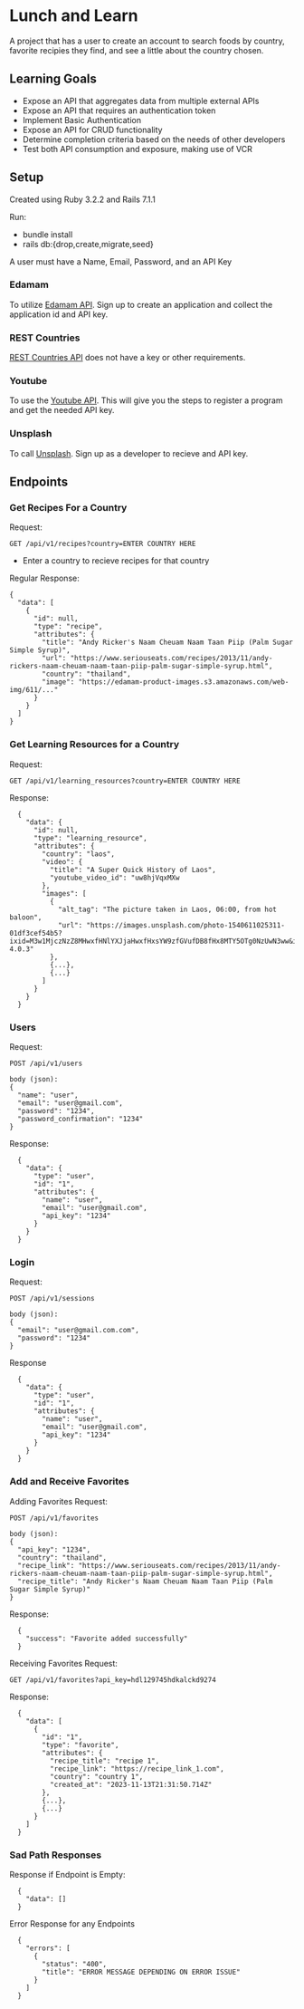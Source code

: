 # Lunch and Learn

A project that has a user to create an account to search foods by country, favorite recipies they find, and see a little about the country chosen.

## Learning Goals

- Expose an API that aggregates data from multiple external APIs
- Expose an API that requires an authentication token
- Implement Basic Authentication
- Expose an API for CRUD functionality
- Determine completion criteria based on the needs of other developers
- Test both API consumption and exposure, making use of VCR

## Setup
Created using Ruby 3.2.2 and Rails 7.1.1 <br>

Run: <br>
- bundle install <br>
- rails db:{drop,create,migrate,seed} <br>

A user must have a Name, Email, Password, and an API Key

### Edamam

To utilize [Edamam API](https://developer.edamam.com/edamam-recipe-api). Sign up to create an application and collect the application id and API key.

### REST Countries

[REST Countries API](https://restcountries.com/#api-endpoints-v3-all) does not have a key or other requirements.

### Youtube

To use the [Youtube API](https://developers.google.com/youtube/v3/docs/search/list). This will give you the steps to register a program and get the needed API key.

### Unsplash

To call [Unsplash](https://unsplash.com/developers). Sign up as a developer to recieve and API key.

## Endpoints

### Get Recipes For a Country

Request:
```
GET /api/v1/recipes?country=ENTER COUNTRY HERE
```
   - Enter a country to recieve recipes for that country

Regular Response:

```
{
  "data": [
    {
      "id": null,
      "type": "recipe",
      "attributes": {
        "title": "Andy Ricker's Naam Cheuam Naam Taan Piip (Palm Sugar Simple Syrup)",
        "url": "https://www.seriouseats.com/recipes/2013/11/andy-rickers-naam-cheuam-naam-taan-piip-palm-sugar-simple-syrup.html",
        "country": "thailand",
        "image": "https://edamam-product-images.s3.amazonaws.com/web-img/611/..."
      }
    }
  ]
}
```

### Get Learning Resources for a Country
Request:
```
GET /api/v1/learning_resources?country=ENTER COUNTRY HERE
```

Response:
```
  {
    "data": {
      "id": null,
      "type": "learning_resource",
      "attributes": {
        "country": "laos",
        "video": {
          "title": "A Super Quick History of Laos",
          "youtube_video_id": "uw8hjVqxMXw
        },
        "images": [
          {
            "alt_tag": "The picture taken in Laos, 06:00, from hot baloon",
            "url": "https://images.unsplash.com/photo-1540611025311-01df3cef54b5?ixid=M3w1MjczNzZ8MHwxfHNlYXJjaHwxfHxsYW9zfGVufDB8fHx8MTY5OTg0NzUwN3ww&ixlib=rb-4.0.3"
          },
          {...},
          {...}
        ]
      }
    }
  }
```

### Users
Request:
```
POST /api/v1/users

body (json):
{
  "name": "user",
  "email": "user@gmail.com",
  "password": "1234",
  "password_confirmation": "1234"
}
```

Response:
```
  {
    "data": {
      "type": "user",
      "id": "1",
      "attributes": {
        "name": "user",
        "email": "user@gmail.com",
        "api_key": "1234"
      }
    }
  }
```

### Login
Request:
```
POST /api/v1/sessions

body (json):
{
  "email": "user@gmail.com.com",
  "password": "1234"
}
```

Response
```
  {
    "data": {
      "type": "user",
      "id": "1",
      "attributes": {
        "name": "user",
        "email": "user@gmail.com",
        "api_key": "1234"
      }
    }
  }
```

### Add and Receive Favorites
Adding Favorites
Request:
```
POST /api/v1/favorites

body (json):
{
  "api_key": "1234",
  "country": "thailand",
  "recipe_link": "https://www.seriouseats.com/recipes/2013/11/andy-rickers-naam-cheuam-naam-taan-piip-palm-sugar-simple-syrup.html",
  "recipe_title": "Andy Ricker's Naam Cheuam Naam Taan Piip (Palm Sugar Simple Syrup)"
}
```

Response:
```
  {
    "success": "Favorite added successfully"
  }
```

Receiving Favorites
Request:
```
GET /api/v1/favorites?api_key=hdl129745hdkalckd9274
```

Response:
```
  {
    "data": [
      {
        "id": "1",
        "type": "favorite",
        "attributes": {
          "recipe_title": "recipe 1",
          "recipe_link": "https://recipe_link_1.com",
          "country": "country 1",
          "created_at": "2023-11-13T21:31:50.714Z"
        },
        {...},
        {...}
      }
    ]
  }
```

### Sad Path Responses
Response if Endpoint is Empty:
```
  {
    "data": []
  }
```

Error Response for any Endpoints
```
  {
    "errors": [
      {
        "status": "400",
        "title": "ERROR MESSAGE DEPENDING ON ERROR ISSUE"
      }
    ]
  }
```
